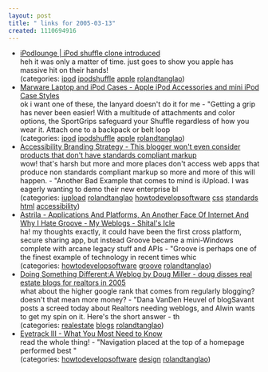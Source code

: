 ```yaml
---
layout: post
title: " links for 2005-03-13"
created: 1110694916
---
```

<ul class="delicious">
	<li>
		<div class="delicious-link"><a href="http://www.ipodlounge.com/ipodnews_comments.php?id=6654_0_7_0_C">iPodlounge | iPod shuffle clone introduced</a></div>
		<div class="delicious-extended">heh it was only a matter of time. just goes to show you apple has massive hit on their hands!</div>
		<div class="delicious-categories">(categories: <a href="http://del.icio.us/rtanglao/ipod">ipod</a> <a href="http://del.icio.us/rtanglao/ipodshuffle">ipodshuffle</a> <a href="http://del.icio.us/rtanglao/apple">apple</a> <a href="http://del.icio.us/rtanglao/rolandtanglao">rolandtanglao</a>)</div>
	</li>
	<li>
		<div class="delicious-link"><a href="http://www.marware.com/cgi-bin/WebObjects/Marware.woa/1/wa/selectedCategory?catalogCatID=176">Marware Laptop and iPod Cases - Apple iPod Accessories and mini iPod Case Styles</a></div>
		<div class="delicious-extended">ok i want one of these, the lanyard doesn't do it for me - "Getting a grip has never been easier! With a multitude of attachments and color options, the SportGrips safeguard your Shuffle regardless of how you wear it. Attach one to a backpack or belt loop</div>
		<div class="delicious-categories">(categories: <a href="http://del.icio.us/rtanglao/ipod">ipod</a> <a href="http://del.icio.us/rtanglao/ipodshuffle">ipodshuffle</a> <a href="http://del.icio.us/rtanglao/apple">apple</a> <a href="http://del.icio.us/rtanglao/rolandtanglao">rolandtanglao</a>)</div>
	</li>
	<li>
		<div class="delicious-link"><a href="http://www.marketingshift.com/2005/02/accessibility-branding-strategy.cfm">Accessibility Branding Strategy - This blogger won't even consider products that don't have standards compliant markup</a></div>
		<div class="delicious-extended">wow! that's harsh but more and more places don't access web apps that produce non standards compliant markup so more and more of this will happen. -  "Another Bad Example that comes to mind is iUpload. I was eagerly wanting to demo their new enterprise bl</div>
		<div class="delicious-categories">(categories: <a href="http://del.icio.us/rtanglao/iupload">iupload</a> <a href="http://del.icio.us/rtanglao/rolandtanglao">rolandtanglao</a> <a href="http://del.icio.us/rtanglao/howtodevelopsoftware">howtodevelopsoftware</a> <a href="http://del.icio.us/rtanglao/css">css</a> <a href="http://del.icio.us/rtanglao/standards">standards</a> <a href="http://del.icio.us/rtanglao/html">html</a> <a href="http://del.icio.us/rtanglao/accessibility">accessibility</a>)</div>
	</li>
	<li>
		<div class="delicious-link"><a href="http://www.shitalshah.com/blog/PermaLink.aspx?guid=ea764760-51bf-48e3-9bc8-78077b620500">Astrila - Applications And Platforms, An Another Face Of Internet And Why I Hate Groove - My Weblogs - Shital's Icle</a></div>
		<div class="delicious-extended">ha! my thoughts exactly, it could have been the first cross platform, secure sharing app, but instead Groove became a mini-Windows complete with arcane legacy stuff and APIs - "Groove is perhaps one of the finest example of technology in recent times whic</div>
		<div class="delicious-categories">(categories: <a href="http://del.icio.us/rtanglao/howtodevelopsoftware">howtodevelopsoftware</a> <a href="http://del.icio.us/rtanglao/groove">groove</a> <a href="http://del.icio.us/rtanglao/rolandtanglao">rolandtanglao</a>)</div>
	</li>
	<li>
		<div class="delicious-link"><a href="http://www.doug-miller.net/blog/archive/realtorsandweblogs.html">Doing Something Different:A Weblog by Doug Miller - doug disses real estate blogs for realtors in 2005</a></div>
		<div class="delicious-extended">what about the higher google rank that comes from regularly blogging? doesn't that mean more money? - "Dana VanDen Heuvel of blogSavant posts a screed today about Realtors needing weblogs, and Alwin wants to get my spin on it. Here's the short answer - th</div>
		<div class="delicious-categories">(categories: <a href="http://del.icio.us/rtanglao/realestate">realestate</a> <a href="http://del.icio.us/rtanglao/blogs">blogs</a> <a href="http://del.icio.us/rtanglao/rolandtanglao">rolandtanglao</a>)</div>
	</li>
	<li>
		<div class="delicious-link"><a href="http://www.poynterextra.org/eyetrack2004/main.htm">Eyetrack III - What You Most Need to Know</a></div>
		<div class="delicious-extended">read the whole thing! - "Navigation placed at the top of a homepage performed best "</div>
		<div class="delicious-categories">(categories: <a href="http://del.icio.us/rtanglao/howtodevelopsoftware">howtodevelopsoftware</a> <a href="http://del.icio.us/rtanglao/design">design</a> <a href="http://del.icio.us/rtanglao/rolandtanglao">rolandtanglao</a>)</div>
	</li>
</ul>


